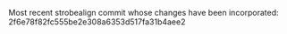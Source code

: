 
Most recent strobealign commit whose changes have been incorporated:
2f6e78f82fc555be2e308a6353d517fa31b4aee2